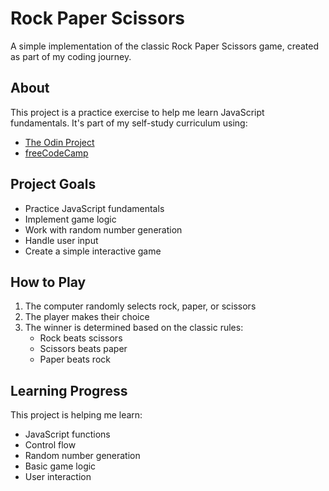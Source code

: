 # Rock Paper Scissors

A simple implementation of the classic Rock Paper Scissors game, created as part of my coding journey.

## About

This project is a practice exercise to help me learn JavaScript fundamentals. It's part of my self-study curriculum using:

- [The Odin Project](https://www.theodinproject.com/)
- [freeCodeCamp](https://www.freecodecamp.org/)

## Project Goals

- Practice JavaScript fundamentals
- Implement game logic
- Work with random number generation
- Handle user input
- Create a simple interactive game

## How to Play

1. The computer randomly selects rock, paper, or scissors
2. The player makes their choice
3. The winner is determined based on the classic rules:
   - Rock beats scissors
   - Scissors beats paper
   - Paper beats rock

## Learning Progress

This project is helping me learn:
- JavaScript functions
- Control flow
- Random number generation
- Basic game logic
- User interaction